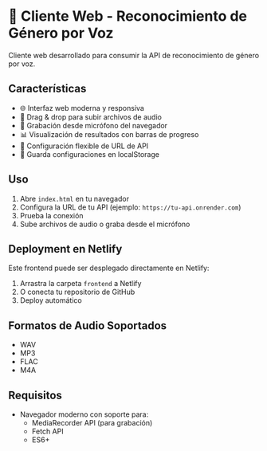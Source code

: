 # 🎤 Cliente Web - Reconocimiento de Género por Voz

Cliente web desarrollado para consumir la API de reconocimiento de género por voz.

## Características

- 🌐 Interfaz web moderna y responsiva
- 📁 Drag & drop para subir archivos de audio
- 🎤 Grabación desde micrófono del navegador
- 📊 Visualización de resultados con barras de progreso
- 🔗 Configuración flexible de URL de API
- 💾 Guarda configuraciones en localStorage

## Uso

1. Abre `index.html` en tu navegador
2. Configura la URL de tu API (ejemplo: `https://tu-api.onrender.com`)
3. Prueba la conexión
4. Sube archivos de audio o graba desde el micrófono

## Deployment en Netlify

Este frontend puede ser desplegado directamente en Netlify:

1. Arrastra la carpeta `frontend` a Netlify
2. O conecta tu repositorio de GitHub
3. Deploy automático

## Formatos de Audio Soportados

- WAV
- MP3  
- FLAC
- M4A

## Requisitos

- Navegador moderno con soporte para:
  - MediaRecorder API (para grabación)
  - Fetch API
  - ES6+

